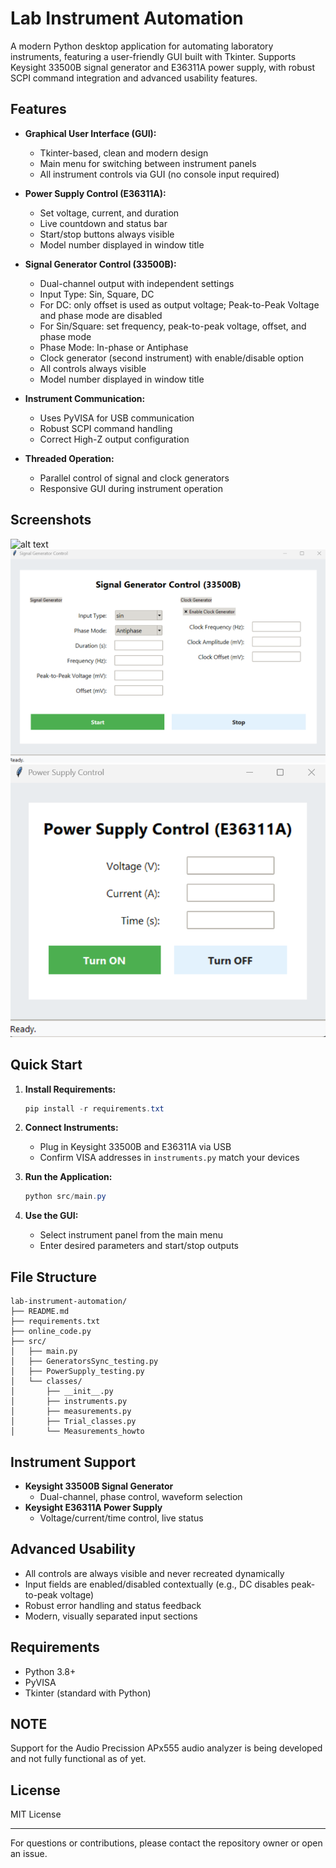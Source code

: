 # Lab Instrument Automation

A modern Python desktop application for automating laboratory instruments, featuring a user-friendly GUI built with Tkinter. Supports Keysight 33500B signal generator and E36311A power supply, with robust SCPI command integration and advanced usability features.

## Features

- **Graphical User Interface (GUI):**
    - Tkinter-based, clean and modern design
    - Main menu for switching between instrument panels
    - All instrument controls via GUI (no console input required)

- **Power Supply Control (E36311A):**
    - Set voltage, current, and duration
    - Live countdown and status bar
    - Start/stop buttons always visible
    - Model number displayed in window title

- **Signal Generator Control (33500B):**
    - Dual-channel output with independent settings
    - Input Type: Sin, Square, DC
    - For DC: only offset is used as output voltage; Peak-to-Peak Voltage and phase mode are disabled
    - For Sin/Square: set frequency, peak-to-peak voltage, offset, and phase mode
    - Phase Mode: In-phase or Antiphase
    - Clock generator (second instrument) with enable/disable option
    - All controls always visible
    - Model number displayed in window title

- **Instrument Communication:**
    - Uses PyVISA for USB communication
    - Robust SCPI command handling
    - Correct High-Z output configuration

- **Threaded Operation:**
    - Parallel control of signal and clock generators
    - Responsive GUI during instrument operation

## Screenshots

![alt text](Pictures/Home_Page.pngHome_Page.png)
![alt text](Pictures/SignalGen_Page.png)
![alt text](Pictures/PowerSupply_Page.png)

## Quick Start

1. **Install Requirements:**
     ```powershell
     pip install -r requirements.txt
     ```

2. **Connect Instruments:**
     - Plug in Keysight 33500B and E36311A via USB
     - Confirm VISA addresses in `instruments.py` match your devices

3. **Run the Application:**
     ```powershell
     python src/main.py
     ```

4. **Use the GUI:**
     - Select instrument panel from the main menu
     - Enter desired parameters and start/stop outputs

## File Structure

```
lab-instrument-automation/
├── README.md
├── requirements.txt
├── online_code.py
├── src/
│   ├── main.py
│   ├── GeneratorsSync_testing.py
│   ├── PowerSupply_testing.py
│   └── classes/
│       ├── __init__.py
│       ├── instruments.py
│       ├── measurements.py
│       ├── Trial_classes.py
│       └── Measurements_howto
```

## Instrument Support

- **Keysight 33500B Signal Generator**
    - Dual-channel, phase control, waveform selection
- **Keysight E36311A Power Supply**
    - Voltage/current/time control, live status

## Advanced Usability

- All controls are always visible and never recreated dynamically
- Input fields are enabled/disabled contextually (e.g., DC disables peak-to-peak voltage)
- Robust error handling and status feedback
- Modern, visually separated input sections

## Requirements

- Python 3.8+
- PyVISA
- Tkinter (standard with Python)

## NOTE

Support for the Audio Precission APx555 audio analyzer is being developed and not fully functional as of yet.

## License

MIT License

---

For questions or contributions, please contact the repository owner or open an issue.